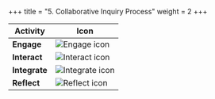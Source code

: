 +++
title = "5. Collaborative Inquiry Process"
weight = 2
+++

|  Activity     | Icon                                                   |
|---------------|--------------------------------------------------------|
| **Engage**    | ![Engage icon](/images/inquiry-icons/engage.png)       |
| **Interact**  | ![Interact icon](/images/inquiry-icons/interact.png)   |
| **Integrate** | ![Integrate icon](/images/inquiry-icons/integrate.png) |
| **Reflect**   | ![Reflect icon](/images/inquiry-icons/reflect.png)     |

